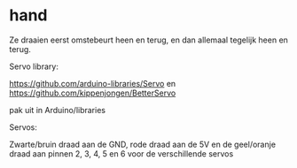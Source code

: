 # hand

Ze draaien eerst omstebeurt heen en terug, en dan allemaal tegelijk heen en terug.

Servo library: 

https://github.com/arduino-libraries/Servo
en 
https://github.com/kippenjongen/BetterServo

pak uit in Arduino/libraries



Servos: 

Zwarte/bruin draad aan de GND, rode draad aan de 5V en de geel/oranje draad aan pinnen 2, 3, 4, 5 en 6 voor de verschillende servos

